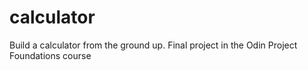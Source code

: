 # calculator

Build a calculator from the ground up.  Final project in the Odin Project Foundations course
